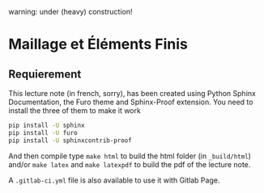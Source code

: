warning: under (heavy) construction! 

# Maillage et Éléments Finis

## Requierement

This lecture note (in french, sorry), has been created using Python Sphinx Documentation, the Furo theme and Sphinx-Proof extension. You need to install the three of them to make it work

```bash
pip install -U sphinx
pip install -U furo
pip install -U sphinxcontrib-proof
```

And then compile type `make html` to build the html folder (in `_build/html`) and/or `make latex` and `make latexpdf` to build the pdf of the lecture note.

A `.gitlab-ci.yml` file is also available to use it with Gitlab Page.